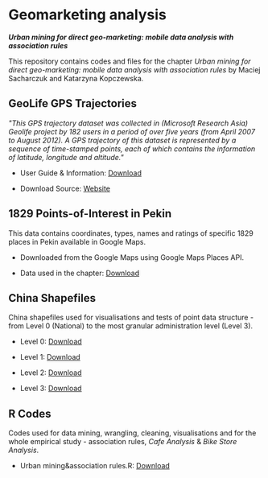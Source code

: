 # Geomarketing analysis
<b><i>Urban mining for direct geo-marketing: mobile data analysis with association rules</i></b>
<p>This repository contains codes and files for the chapter <i>Urban mining for direct geo-marketing: mobile data analysis with association rules </i> by Maciej Sacharczuk and Katarzyna Kopczewska.</p>

## GeoLife GPS Trajectories
<p><i>"This GPS trajectory dataset was collected in (Microsoft Research Asia) Geolife project by 182 users in a period of over five years (from April 2007 to August 2012). A GPS trajectory of this dataset is represented by a sequence of time-stamped points, each of which contains the information of latitude, longitude and altitude."</i></p>
<ul>
<li>User Guide & Information: <a href="https://www.microsoft.com/en-us/research/publication/geolife-gps-trajectory-dataset-user-guide/">Download</a></p></li>
<li>Download Source: <a href="https://www.microsoft.com/en-us/download/details.aspx?id=52367">Website</a></p></li>
</ul>

## 1829 Points-of-Interest in Pekin
<p>This data contains coordinates, types, names and ratings of specific 1829 places in Pekin available in Google Maps.</p>
<ul>
<li>Downloaded from the Google Maps using Google Maps Places API.</p></li>
<li>Data used in the chapter: <a href="https://drive.google.com/file/d/1L1S_aSbT5_ATPROrmdHYm5x1tyRDSrQA/view?usp=drive_link">Download</a></p></li>
</ul>

## China Shapefiles
<p>China shapefiles used for visualisations and tests of point data structure - from Level 0 (National) to the most granular administration level (Level 3).</p>
<ul>
<li>Level 0: <a href="https://geowebservices.stanford.edu/geoserver/wfs?outputformat=SHAPE-ZIP&request=GetFeature&service=wfs&srsName=EPSG%3A4326&typeName=druid%3Ajb316kf1797&version=2.0.0">Download</a></p></li>
<li>Level 1: <a href="https://geowebservices.stanford.edu/geoserver/wfs?outputformat=SHAPE-ZIP&request=GetFeature&service=wfs&srsName=EPSG%3A4326&typeName=druid%3Abw669kf8724&version=2.0.0">Download</a></p></li>
<li>Level 2: <a href="https://geowebservices.stanford.edu/geoserver/wfs?outputformat=SHAPE-ZIP&request=GetFeature&service=wfs&srsName=EPSG%3A4326&typeName=druid%3Ant024fn0432&version=2.0.0">Download</a></p></li>
<li>Level 3: <a href="https://geowebservices.stanford.edu/geoserver/wfs?outputformat=SHAPE-ZIP&request=GetFeature&service=wfs&srsName=EPSG%3A4326&typeName=druid%3Axg824mz9880&version=2.0.0">Download</a></p></li>
</ul>

## R Codes
<p>Codes used for data mining, wrangling, cleaning, visualisations and for the whole empirical study - association rules, <i>Cafe Analysis</i> & <i>Bike Store Analysis</i>.</p>
<ul>
<li>Urban mining&association rules.R: <a href="https://drive.google.com/file/d/1VWiBHJdzZvqXEKcRWjHUsg0FpI7LZyGx/view?usp=drive_link">Download</a></p></li>

